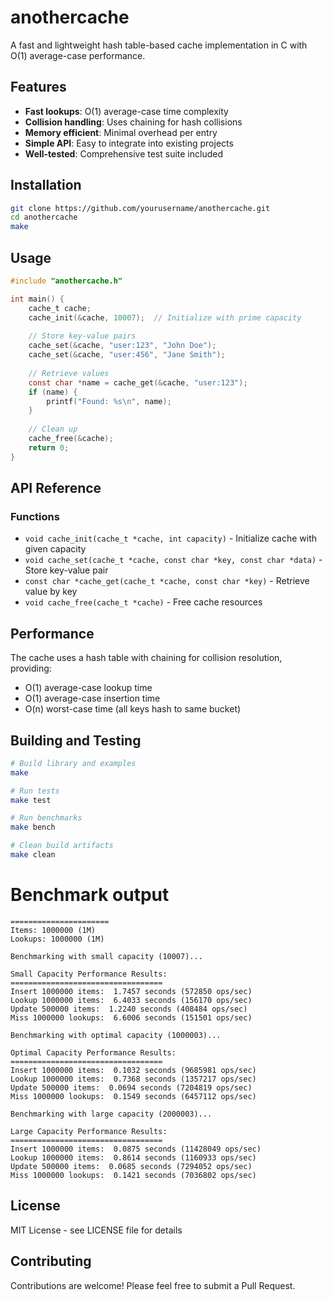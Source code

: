 # anothercache

A fast and lightweight hash table-based cache implementation in C with O(1) average-case performance.

## Features

- **Fast lookups**: O(1) average-case time complexity
- **Collision handling**: Uses chaining for hash collisions
- **Memory efficient**: Minimal overhead per entry
- **Simple API**: Easy to integrate into existing projects
- **Well-tested**: Comprehensive test suite included

## Installation

```bash
git clone https://github.com/yourusername/anothercache.git
cd anothercache
make
```

## Usage

```c
#include "anothercache.h"

int main() {
    cache_t cache;
    cache_init(&cache, 10007);  // Initialize with prime capacity
    
    // Store key-value pairs
    cache_set(&cache, "user:123", "John Doe");
    cache_set(&cache, "user:456", "Jane Smith");
    
    // Retrieve values
    const char *name = cache_get(&cache, "user:123");
    if (name) {
        printf("Found: %s\n", name);
    }
    
    // Clean up
    cache_free(&cache);
    return 0;
}
```

## API Reference

### Functions

- `void cache_init(cache_t *cache, int capacity)` - Initialize cache with given capacity
- `void cache_set(cache_t *cache, const char *key, const char *data)` - Store key-value pair
- `const char *cache_get(cache_t *cache, const char *key)` - Retrieve value by key
- `void cache_free(cache_t *cache)` - Free cache resources

## Performance

The cache uses a hash table with chaining for collision resolution, providing:
- O(1) average-case lookup time
- O(1) average-case insertion time
- O(n) worst-case time (all keys hash to same bucket)

## Building and Testing

```bash
# Build library and examples
make

# Run tests
make test

# Run benchmarks
make bench

# Clean build artifacts
make clean
```

# Benchmark output

```
======================
Items: 1000000 (1M)
Lookups: 1000000 (1M)

Benchmarking with small capacity (10007)...

Small Capacity Performance Results:
==================================
Insert 1000000 items:  1.7457 seconds (572850 ops/sec)
Lookup 1000000 items:  6.4033 seconds (156170 ops/sec)
Update 500000 items:  1.2240 seconds (408484 ops/sec)
Miss 1000000 lookups:  6.6006 seconds (151501 ops/sec)

Benchmarking with optimal capacity (1000003)...

Optimal Capacity Performance Results:
==================================
Insert 1000000 items:  0.1032 seconds (9685981 ops/sec)
Lookup 1000000 items:  0.7368 seconds (1357217 ops/sec)
Update 500000 items:  0.0694 seconds (7204819 ops/sec)
Miss 1000000 lookups:  0.1549 seconds (6457112 ops/sec)

Benchmarking with large capacity (2000003)...

Large Capacity Performance Results:
==================================
Insert 1000000 items:  0.0875 seconds (11428049 ops/sec)
Lookup 1000000 items:  0.8614 seconds (1160933 ops/sec)
Update 500000 items:  0.0685 seconds (7294052 ops/sec)
Miss 1000000 lookups:  0.1421 seconds (7036802 ops/sec)
```

## License

MIT License - see LICENSE file for details

## Contributing

Contributions are welcome! Please feel free to submit a Pull Request.

